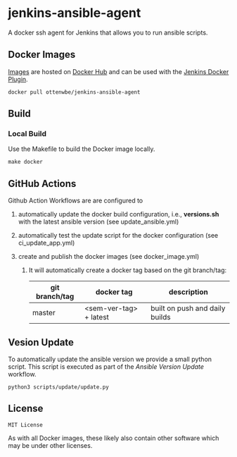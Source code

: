 # jenkins-ansible-agent

A docker ssh agent for Jenkins that allows you to run ansible scripts. 


## Docker Images

[Images](https://hub.docker.com/r/ottenwbe/jenkins-ansible-agent) are hosted on [Docker Hub](https://hub.docker.com/) and can be used with the [Jenkins Docker Plugin](https://wiki.jenkins.io/display/JENKINS/Docker+Plugin).

```
docker pull ottenwbe/jenkins-ansible-agent
```

## Build

### Local Build

Use the Makefile to build the Docker image locally.

```
make docker
```

## GitHub Actions

Github Action Workflows are are configured to 
1. automatically update the docker build configuration, i.e., __versions.sh__ with the latest ansible version (see update_ansible.yml)
1. automatically test the update script for the docker configuration (see ci_update_app.yml)
1. create and publish the docker images (see docker_image.yml)

    1. It will automatically create a docker tag based on the git branch/tag:

        | git branch/tag  |  docker tag     |  description   |
        |---              | ---     | ---            |
        | master          |  \<sem-ver-tag\>  + latest        |  built on push and daily builds  |

## Vesion Update

To automatically update the ansible version we provide a small python script. This script is executed as part of the _Ansible Version Update_ workflow.

    python3 scripts/update/update.py 

## License 

```
MIT License
```

As with all Docker images, these likely also contain other software which may be under other licenses.